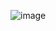 ![image](https://user-images.githubusercontent.com/40496065/197407814-af62979d-27c9-4928-b6b8-9b3b02431f77.png)
